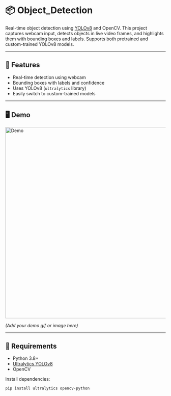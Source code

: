 # 📦 Object_Detection

Real-time object detection using [YOLOv8](https://github.com/ultralytics/ultralytics) and OpenCV. This project captures webcam input, detects objects in live video frames, and highlights them with bounding boxes and labels. Supports both pretrained and custom-trained YOLOv8 models.

---

## 🚀 Features

- Real-time detection using webcam
- Bounding boxes with labels and confidence
- Uses YOLOv8 (`ultralytics` library)
- Easily switch to custom-trained models

---

## 🖥️ Demo

<img src="https://user-images.githubusercontent.com/placeholder/demo.gif" width="600" alt="Demo">

*(Add your demo gif or image here)*

---

## 🔧 Requirements

- Python 3.8+
- [Ultralytics YOLOv8](https://docs.ultralytics.com/)
- OpenCV

Install dependencies:
```bash
pip install ultralytics opencv-python
